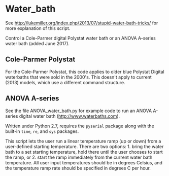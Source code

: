 Water_bath
==========

See http://lukemiller.org/index.php/2013/07/stupid-water-bath-tricks/ for more 
explanation of this script.

Control a Cole-Parmer digital Polystat water bath or an ANOVA A-series water
bath (added June 2017). 

## Cole-Parmer Polystat
For the Cole-Parmer Polystat, this code applies to older
 blue Polystat Digital waterbaths that 
were sold in the 2000's. This doesn't apply to current (2013) models, which use 
a different command structure.

## ANOVA A-series
See the file ANOVA_water_bath.py for example code to run an ANOVA A-series
digital water bath (http://www.waterbaths.com).


Written under Python 2.7, requires the `pyserial` package along with the built-in 
`time`, `re`, and `sys` packages. 

This script lets the user run a linear temperature ramp (up or down) from a 
user-defined starting temperature. There are two
options: 1. bring the water bath to a set starting temperature, hold there until
 the user chooses to start the ramp,
or 2. start the ramp immediately from the current water bath temperature. All 
user input temperatures should be in
degrees Celsius, and the temperature ramp rate should be specified in degrees C 
per hour. 


